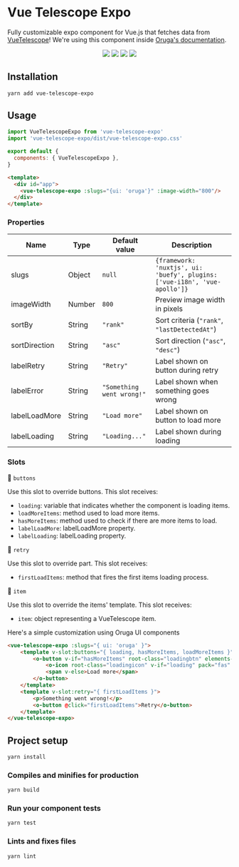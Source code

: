 # Vue Telescope Expo

Fully customizable expo component for Vue.js that fetches data from [VueTelescope](https://vuetelescope.com/)!
We're using this component inside [Oruga's documentation](https://oruga.io/expo/).

<p align="center">
    <a href="https://www.npmjs.com/package/vue-telescope-expo"><img src="https://img.shields.io/npm/v/vue-telescope-expo.svg?logo=npm" /></a>
    <a href="https://www.npmjs.com/package/vue-telescope-expo"><img src="https://img.shields.io/npm/dt/vue-telescope-expo.svg" /></a>
    <a href="https://github.com/oruga-ui/vue-telescope-expo/actions"><img src="https://github.com/oruga-ui/vue-telescope-expo/actions/workflows/ci.yml/badge.svg" /><a>
    <a href="https://codecov.io/gh/oruga-ui/vue-telescope-expo"><img src="https://img.shields.io/codecov/c/github/oruga-ui/vue-telescope-expo.svg?style=flat-square" /></a>
</p>

## Installation

```sh
yarn add vue-telescope-expo
```

## Usage

```js
import VueTelescopeExpo from 'vue-telescope-expo'
import 'vue-telescope-expo/dist/vue-telescope-expo.css'

export default {
  components: { VueTelescopeExpo },
}
```

```html
<template>
  <div id="app">
    <vue-telescope-expo :slugs="{ui: 'oruga'}" :image-width="800"/>
  </div>
</template>
```

### Properties

| Name          | Type   | Default value             | Description                                                                 |
| ------------- | ------ | ------------------------- | --------------------------------------------------------------------------- |
| slugs         | Object | `null`                    | `{framework: 'nuxtjs', ui: 'buefy', plugins: ['vue-i18n', 'vue-apollo']}`   |
| imageWidth    | Number | `800`                     | Preview image width in pixels                                               |
| sortBy        | String | `"rank"`                  | Sort criteria (`"rank"`, `"lastDetectedAt"`)                                |
| sortDirection | String | `"asc"`                   | Sort direction (`"asc"`, `"desc"`)                                          |
| labelRetry    | String | `"Retry"`                 | Label shown on button during retry                                          |
| labelError    | String | `"Something went wrong!"` | Label shown when something goes wrong                                       |
| labelLoadMore | String | `"Load more"`             | Label shown on button to load more                                          |
| labelLoading  | String | `"Loading..."`            | Label shown during loading                                                  |

### Slots

🔷 `buttons`

Use this slot to override buttons. This slot receives:
- `loading`: variable that indicates whether the component is loading items.
- `loadMoreItems`: method used to load more items.
- `hasMoreItems`: method used to check if there are more items to load.
- `labelLoadMore`: labelLoadMore property.
- `labelLoading`: labelLoading property.

🔷 `retry` 

Use this slot to override part. This slot receives: 
- `firstLoadItems`: method that fires the first items loading process.

🔷 `item`

Use this slot to override the items' template. This slot receives:
- `item`: object representing a VueTelescope item.

Here's a simple customization using Oruga UI components

```html
<vue-telescope-expo :slugs="{ ui: 'oruga' }">
    <template v-slot:buttons="{ loading, hasMoreItems, loadMoreItems }">
        <o-button v-if="hasMoreItems" root-class="loadingbtn" elements-wrapper-class="loadingbtnwrapper" @click="loadMoreItems">
            <o-icon root-class="loadingicon" v-if="loading" pack="fas" icon="sync-alt" spin> </o-icon>
            <span v-else>Load more</span>
        </o-button>
    </template>
    <template v-slot:retry="{ firstLoadItems }">
        <p>Something went wrong!</p>
        <o-button @click="firstLoadItems">Retry</o-button>
    </template>
</vue-telescope-expo>
```

## Project setup

```sh
yarn install
```

### Compiles and minifies for production

```sh
yarn build
```

### Run your component tests

```sh
yarn test
```

### Lints and fixes files

```sh
yarn lint
```
